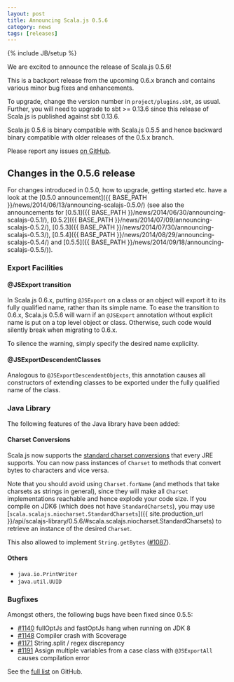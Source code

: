 ```yaml
---
layout: post
title: Announcing Scala.js 0.5.6
category: news
tags: [releases]
---
```

{% include JB/setup %}

We are excited to announce the release of Scala.js 0.5.6!

This is a backport release from the upcoming 0.6.x branch and contains various minor bug fixes and enhancements.

To upgrade, change the version number in `project/plugins.sbt`, as usual. Further, you will need to upgrade to sbt >= 0.13.6 since this release of Scala.js is published against sbt 0.13.6.

Scala.js 0.5.6 is binary compatible with Scala.js 0.5.5 and hence backward binary compatible with older releases of the 0.5.x branch.

Please report any issues [on GitHub](https://github.com/scala-js/scala-js/issues).

## Changes in the 0.5.6 release

For changes introduced in 0.5.0, how to upgrade, getting started etc. have a look at the [0.5.0 announcement]({{ BASE_PATH }}/news/2014/06/13/announcing-scalajs-0.5.0/) (see also the announcements for [0.5.1]({{ BASE_PATH }}/news/2014/06/30/announcing-scalajs-0.5.1/), [0.5.2]({{ BASE_PATH }}/news/2014/07/09/announcing-scalajs-0.5.2/), [0.5.3]({{ BASE_PATH }}/news/2014/07/30/announcing-scalajs-0.5.3/), [0.5.4]({{ BASE_PATH }}/news/2014/08/29/announcing-scalajs-0.5.4/) and [0.5.5]({{ BASE_PATH }}/news/2014/09/18/announcing-scalajs-0.5.5/)).

### Export Facilities

#### @JSExport transition

In Scala.js 0.6.x, putting `@JSExport` on a class or an object will export it to its fully qualified name, rather than its simple name. To ease the transition to 0.6.x, Scala.js 0.5.6 will warn if an `@JSExport` annotation without explicit name is put on a top level object or class. Otherwise, such code would silently break when migrating to 0.6.x.

To silence the warning, simply specify the desired name explicilty.

#### @JSExportDescendentClasses

Analogous to `@JSExportDescendentObjects`, this annotation causes all constructors of extending classes to be exported under the fully qualified name of the class.

### Java Library

The following features of the Java library have been added:

#### Charset Conversions

Scala.js now supports the [standard charset conversions](https://docs.oracle.com/javase/7/docs/api/index.html?java/nio/charset/StandardCharsets.html) that every JRE supports. You can now pass instances of `Charset` to methods that convert bytes to characters and vice versa.

Note that you should avoid using `Charset.forName` (and methods that take charsets as strings in general), since they will make all `Charset` implementations reachable and hence explode your code size. If you compile on JDK6 (which does not have `StandardCharsets`), you may use [`scala.scalajs.niocharset.StandardCharsets`]({{ site.production_url }}/api/scalajs-library/0.5.6/#scala.scalajs.niocharset.StandardCharsets) to retrieve an instance of the desired `Charset`.

This also allowed to implement `String.getBytes` ([#1087](https://github.com/scala-js/scala-js/issues/1087)).

#### Others

- `java.io.PrintWriter`
- `java.util.UUID`

### Bugfixes

Amongst others, the following bugs have been fixed since 0.5.5:

- [#1140](https://github.com/scala-js/scala-js/issues/1140) fullOptJs and fastOptJs hang when running on JDK 8
- [#1148](https://github.com/scala-js/scala-js/issues/1148) Compiler crash with Scoverage
- [#1171](https://github.com/scala-js/scala-js/issues/1171) String.split / regex discrepancy
- [#1191](https://github.com/scala-js/scala-js/issues/1191) Assign multiple variables from a case class with `@JSExportAll` causes compilation error

See the [full list](https://github.com/scala-js/scala-js/issues?page=1&q=is%3Aissue+is%3Aclosed+milestone%3Av0.5.6) on GitHub.
